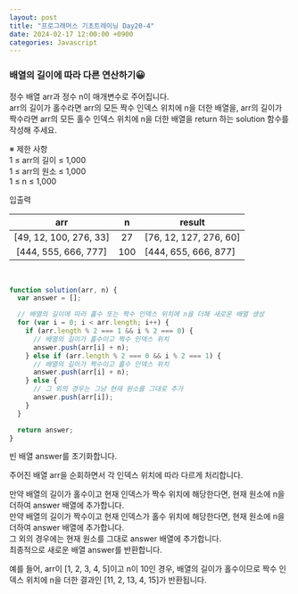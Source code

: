 ```yaml
---
layout: post
title: "프로그래머스 기초트레이닝 Day20-4"
date: 2024-02-17 12:00:00 +0900
categories: Javascript
---
```


### 배열의 길이에 따라 다른 연산하기😀

정수 배열 arr과 정수 n이 매개변수로 주어집니다. <br>
arr의 길이가 홀수라면 arr의 모든 짝수 인덱스 위치에 n을 더한 배열을, arr의 길이가 짝수라면 arr의 모든 홀수 인덱스 위치에 n을 더한 배열을 return 하는 solution 함수를 작성해 주세요.<br>

※ 제한 사항<br>
1 ≤ arr의 길이 ≤ 1,000<br>
1 ≤ arr의 원소 ≤ 1,000<br>
1 ≤ n ≤ 1,000<br>

입출력 <br>

|          arr           |  n  | result                 |
| :--------------------: | :-: | ---------------------- |
| [49, 12, 100, 276, 33] | 27  | [76, 12, 127, 276, 60] |
|  [444, 555, 666, 777]  | 100 | [444, 655, 666, 877]   |

<br>

```javascript
function solution(arr, n) {
  var answer = [];

  // 배열의 길이에 따라 홀수 또는 짝수 인덱스 위치에 n을 더해 새로운 배열 생성
  for (var i = 0; i < arr.length; i++) {
    if (arr.length % 2 === 1 && i % 2 === 0) {
      // 배열의 길이가 홀수이고 짝수 인덱스 위치
      answer.push(arr[i] + n);
    } else if (arr.length % 2 === 0 && i % 2 === 1) {
      // 배열의 길이가 짝수이고 홀수 인덱스 위치
      answer.push(arr[i] + n);
    } else {
      // 그 외의 경우는 그냥 현재 원소를 그대로 추가
      answer.push(arr[i]);
    }
  }

  return answer;
}
```

빈 배열 answer를 초기화합니다.<br>

주어진 배열 arr을 순회하면서 각 인덱스 위치에 따라 다르게 처리합니다.<br>

만약 배열의 길이가 홀수이고 현재 인덱스가 짝수 위치에 해당한다면, 현재 원소에 n을 더하여 answer 배열에 추가합니다.<br>
만약 배열의 길이가 짝수이고 현재 인덱스가 홀수 위치에 해당한다면, 현재 원소에 n을 더하여 answer 배열에 추가합니다.<br>
그 외의 경우에는 현재 원소를 그대로 answer 배열에 추가합니다.<br>
최종적으로 새로운 배열 answer를 반환합니다.<br>

예를 들어, arr이 [1, 2, 3, 4, 5]이고 n이 10인 경우, 배열의 길이가 홀수이므로 짝수 인덱스 위치에 n을 더한 결과인 [11, 2, 13, 4, 15]가 반환됩니다.<br>
